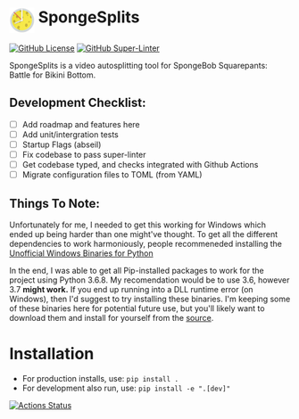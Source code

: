 <h1> <img src="res/SpongeSplits.png" alt="LiveSplit" height="45" width="45" align="top"/> SpongeSplits</h1>

[![GitHub License](https://img.shields.io/badge/license-MIT-blue.svg)](https://raw.githubusercontent.com/velkog/SpongeSplits2/master/LICENSE)
[![GitHub Super-Linter](https://github.com/velkog/SpongeSplits2/workflows/Lint/badge.svg)](https://github.com/velkog/SpongeSplits2/actions)

SpongeSplits is a video autosplitting tool for SpongeBob Squarepants: Battle for Bikini Bottom.

## Development Checklist:
- [ ] Add roadmap and features here
- [ ] Add unit/intergration tests
- [ ] Startup Flags (abseil)
- [ ] Fix codebase to pass super-linter
- [ ] Get codebase typed, and checks integrated with Github Actions
- [ ] Migrate configuration files to TOML (from YAML)

## Things To Note:

Unfortunately for me, I needed to get this working for Windows which ended up being harder than one might've thought. To get all the different dependencies to work harmoniously, people recommeneded installing the [Unofficial Windows Binaries for Python](https://www.lfd.uci.edu/~gohlke/pythonlibs/)

In the end, I was able to get all Pip-installed packages to work for the project using Python 3.6.8. My recomendation would be to use 3.6, however 3.7 **might work.** If you end up running into a DLL runtime error (on Windows), then I'd suggest to try installing these binaries. I'm keeping some of these binaries here for potential future use, but you'll likely want to download them and install for yourself from the [source](https://www.lfd.uci.edu/~gohlke/pythonlibs/).


# Installation
* For production installs, use: `pip install .`
* For development also run, use: `pip install -e ".[dev]"`


[![Actions Status](https://github.com/{owner}/{repo}/workflows/{workflow_name}/badge.svg)](https://github.com/{owner}/{repo}/actions)

